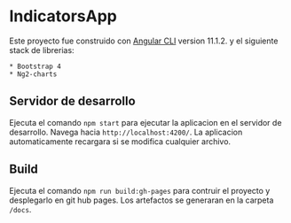 # IndicatorsApp

Este proyecto fue construido con [Angular CLI](https://github.com/angular/angular-cli) version 11.1.2. y el siguiente stack de librerias:

    * Bootstrap 4
    * Ng2-charts

## Servidor de desarrollo

Ejecuta el comando `npm start` para ejecutar la aplicacion en el servidor de desarrollo. Navega hacia `http://localhost:4200/`. La aplicacion automaticamente recargara si se modifica cualquier archivo.

## Build

Ejecuta el comando `npm run build:gh-pages` para contruir el proyecto y desplegarlo en git hub pages. Los artefactos se generaran en la carpeta `/docs`.
